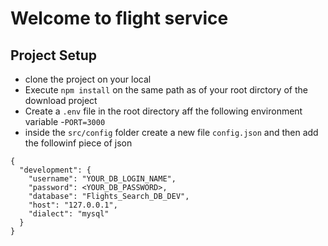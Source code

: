 # Welcome to flight service

## Project Setup
- clone the project on your local
- Execute `npm install` on the same path as of your root dirctory of the download project
- Create a `.env` file in the root directory aff the following environment variable
    -`PORT=3000`
- inside the `src/config` folder create a new file `config.json` and then add the followinf piece of json

```
{
  "development": {
    "username": "YOUR_DB_LOGIN_NAME",
    "password": <YOUR_DB_PASSWORD>,
    "database": "Flights_Search_DB_DEV",
    "host": "127.0.0.1",
    "dialect": "mysql"
  }
}

```